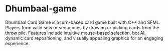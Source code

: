 # Dhumbaal-game
Dhumbaal Card Game is a turn-based card game built with C++ and SFML. Players form valid sets or sequences by drawing or picking cards from the throw pile. Features include intuitive mouse-based selection, bot AI, dynamic card repositioning, and visually appealing graphics for an engaging experience.
